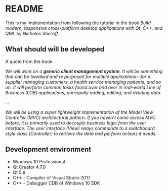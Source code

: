 # README #

This is my implementation from following the tutorial in the book 
*Build modern, responsive cross-platform desktop applications with Qt, 
C++, and QML* by *Nicholas Sherriff*.

## What should will be developed ##

A quote from the book:

*We will work on a **generic client management system**. It will be 
something that can be tweaked and re purposed for multiple 
applications—for a supplier managing customers, a health service 
managing patients, and so on. It will perform common tasks found over 
and over in real-world Line of Business (LOB) applications, principally 
adding, editing, and deleting data.*

*...*

*We will be using a super lightweight implementation of the Model View 
Controller (MVC) architectural pattern. If you haven’t come across MVC 
before, it is primarily used to decouple business logic from the user 
interface. The user interface (View) relays commands to a switchboard 
style class (Controller) to retrieve the data and perform actions it 
needs.*

## Development environment ##

* Windows 10 Professional
* Qt Creator 4.7.0
* Qt 5.9
* C++ - Compiler of Visual Studio 2017
* C++ - Debugger CDB of Windows 10 SDK 
